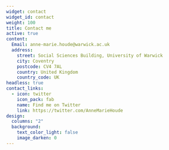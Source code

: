 ```yaml
---
widget: contact
widget_id: contact
weight: 100
title: Contact me
active: true
content:
  Email: anne-marie.houde@warwick.ac.uk
  address:
    street: Social Sciences Building, University of Warwick
    city: Coventry
    postcode: CV4 7AL
    country: United Kingdom
    country_code: UK
headless: true
contact_links:
  - icon: twitter
    icon_pack: fab
    name: Find me on Twitter
    link: https://twitter.com/AnneMarieHoude
design:
  columns: "2"
  background:
    text_color_light: false
    image_darken: 0
---
```

